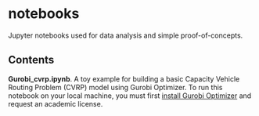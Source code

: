 # notebooks

Jupyter notebooks used for data analysis and simple proof-of-concepts.

## Contents

**Gurobi_cvrp.ipynb**. A toy example for building a basic Capacity Vehicle Routing Problem (CVRP) model using Gurobi Optimizer. To run this notebook on your local machine, you must first [install Gurobi Optimizer](https://support.gurobi.com/hc/en-us/articles/14799677517585-Getting-Started-with-Gurobi-Optimizer) and request an academic license.
